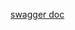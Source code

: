 
[swagger doc](https://yyxa.github.io/33routes/?urls.primaryName=Product_Ordering_Management.regular)